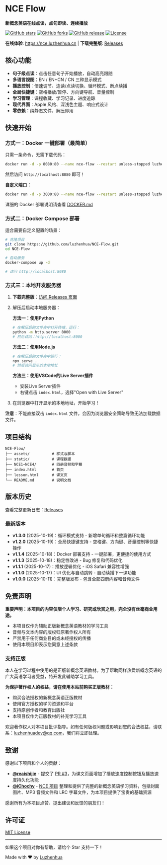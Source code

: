 # NCE Flow

**新概念英语在线点读，点句即读、连续播放**

[![GitHub stars](https://img.shields.io/github/stars/luzhenhua/NCE-Flow?style=social)](https://github.com/luzhenhua/NCE-Flow)
[![GitHub forks](https://img.shields.io/github/forks/luzhenhua/NCE-Flow?style=social)](https://github.com/luzhenhua/NCE-Flow)
[![GitHub release](https://img.shields.io/github/release/luzhenhua/NCE-Flow)](https://github.com/luzhenhua/NCE-Flow/releases)
[![License](https://img.shields.io/github/license/luzhenhua/NCE-Flow)](LICENSE)

**在线体验**: https://nce.luzhenhua.cn | **下载完整版**: [Releases](https://github.com/luzhenhua/NCE-Flow/releases)

## 核心功能

- **句子级点读**：点击任意句子开始播放，自动高亮跟随
- **多语言视图**：EN / EN+CN / CN 三种显示模式
- **播放控制**：倍速调节、连读/点读切换、循环模式、断点续播
- **全局快捷键**：空格播放/暂停、方向键导航、音量控制
- **学习管理**：课程收藏、学习记录、进度追踪
- **现代界面**：Apple 风格、深浅色主题、响应式设计
- **零依赖**：纯静态文件，解压即用

## 快速开始

### 方式一：Docker 一键部署（最简单）

只需一条命令，无需下载代码：

```bash
docker run -d -p 8080:80 --name nce-flow --restart unless-stopped luzhenhua/nce-flow:latest
```

然后访问 `http://localhost:8080` 即可！

**自定义端口：**
```bash
docker run -d -p 3000:80 --name nce-flow --restart unless-stopped luzhenhua/nce-flow:latest
```

详细的 Docker 部署说明请查看 [DOCKER.md](DOCKER.md)

### 方式二：Docker Compose 部署

适合需要自定义配置的场景：

```bash
# 克隆项目
git clone https://github.com/luzhenhua/NCE-Flow.git
cd NCE-Flow

# 启动服务
docker-compose up -d

# 访问 http://localhost:8080
```

### 方式三：本地开发服务器

1. **下载完整版**：[访问 Releases 页面](https://github.com/luzhenhua/NCE-Flow/releases)
2. 解压后启动本地服务器：

   **方法一：使用Python**
   ```bash
   # 在解压后的文件夹中打开终端，运行：
   python -m http.server 8000
   # 然后访问：http://localhost:8000
   ```

   **方法二：使用Node.js**
   ```bash
   # 在解压后的文件夹中运行：
   npx serve .
   # 然后访问显示的本地地址
   ```

   **方法三：使用VSCode的Live Server插件**
   - 安装Live Server插件
   - 右键点击 `index.html`，选择"Open with Live Server"

3. 在浏览器中打开显示的本地地址，开始学习！

**注意**：不能直接双击 `index.html` 文件，会因为浏览器安全策略导致无法加载数据文件。

## 项目结构

```
NCE-Flow/
├── assets/          # 样式与脚本
├── static/          # 课程数据
├── NCE1~NCE4/       # 四册音频和字幕
├── index.html       # 首页
├── lesson.html      # 课文页
└── README.md        # 说明文档
```

## 版本历史

查看完整更新日志：[Releases](https://github.com/luzhenhua/NCE-Flow/releases)

### 最新版本

- **v1.3.0** (2025-10-19)：循环模式支持 - 新增单句循环和整篇循环功能
- **v1.2.0** (2025-10-19)：全局快捷键支持 - 空格键、方向键、音量控制等快捷操作
- **v1.1.4** (2025-10-18)：Docker 部署支持 - 一键部署，更便捷的使用方式
- **v1.1.3** (2025-10-18)：稳定性改进 - Bug 修复和代码优化
- **v1.1.1** (2025-10-17)：播放逻辑优化 - iOS Safari 兼容性增强
- **v1.1.0** (2025-10-17)：UI 优化与自动跳转 - 自动续播下一课功能
- **v1.0.0** (2025-10-11)：完整版发布 - 包含全部四册内容和音频文件

## 免责声明

**重要声明：本项目的内容仅限个人学习、研究或欣赏之用，完全没有丝毫商业用途。**

- 本项目仅作为辅助正版新概念英语教材的学习工具
- 音频与文本内容的版权归原著作权人所有
- 严禁用于任何商业目的或未经授权的传播
- 使用本项目即表示您同意上述条款

### 支持正版

本人在学习过程中使用的是正版新概念英语教材。为了帮助同样热爱新概念英语的广大英语学习者受益，特开发此辅助学习工具。

**为保护著作权人的权益，请在使用本站前购买正版教材：**

- 购买合法授权的新概念英语正版教材
- 使用官方授权的学习资源和平台
- 支持原创作者和教育出版社
- 本项目仅作为正版教材的补充学习工具

欢迎著作权人对本项目批评指导。如有任何版权问题或影响到您的合法权益，请联系：luzhenhuadev@qq.com，我们将立即处理。

## 致谢

感谢以下项目和个人的贡献：

- **[@reaishijie](https://github.com/reaishijie)** - 提交了 [PR #3](https://github.com/luzhenhua/NCE-Flow/pull/3)，为课文页面增加了播放速度控制按钮及播放速度持久化功能
- **[@iChochy](https://github.com/iChochy)** - [NCE 项目](https://github.com/iChochy/NCE/) 整理和提供了完整的新概念英语学习资料，包括封面图片、MP3 音频文件和 LRC 字幕文件，为本项目提供了宝贵的基础资源

感谢所有为本项目点赞、提出建议和反馈的朋友们！

## 许可证

[MIT License](LICENSE)

---

如果这个项目对你有帮助，请给个 Star 支持一下！

Made with ❤️ by [Luzhenhua](https://luzhenhua.cn)
